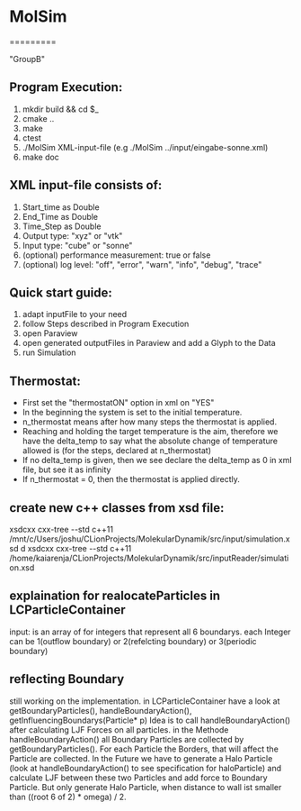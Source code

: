 # MolSim
=========

"GroupB"

## Program Execution:

1. mkdir build && cd $_
2. cmake ..
3. make
4. ctest
5. ./MolSim XML-input-file (e.g ./MolSim ../input/eingabe-sonne.xml)
6. make doc

## XML input-file consists of:

1. Start_time as Double
2. End_Time as Double
3. Time_Step as Double
4. Output type: "xyz" or "vtk"
5. Input type: "cube" or "sonne"
6. (optional) performance measurement: true or false
7. (optional) log level: "off", "error", "warn", "info", "debug", "trace"


## Quick start guide:
1. adapt inputFile to your need
2. follow Steps described in Program Execution
3. open Paraview
4. open generated outputFiles in Paraview and add a Glyph to the Data
5. run Simulation

## Thermostat:
- First set the "thermostatON" option in xml on "YES"
- In the beginning the system is set to the initial temperature.
- n_thermostat means after how many steps the thermostat is applied.
- Reaching and holding the target temperature is the aim, therefore we have the delta_temp to say what the absolute change of temperature allowed is (for the steps, declared at n_thermostat)
- If no delta_temp is given, then we see declare the delta_temp as 0 in xml file, but see it as infinity
- If n_thermostat = 0, then the thermostat is applied directly.


## create new c++ classes from xsd file:
xsdcxx cxx-tree --std c++11 /mnt/c/Users/joshu/CLionProjects/MolekularDynamik/src/input/simulation.xsd d
xsdcxx cxx-tree --std c++11 /home/kaiarenja/CLionProjects/MolekularDynamik/src/inputReader/simulation.xsd

## explaination for realocateParticles in LCParticleContainer
input: is an array of for integers that represent all 6 boundarys. each Integer can be 1(outflow boundary) or 2(refelcting boundary) or 3(periodic boundary)

## reflecting Boundary
still working on the implementation.
in LCParticleContainer have a look at getBoundaryParticles(), handleBoundaryAction(), getInfluencingBoundarys(Particle* p)
Idea is to call handleBoundaryAction() after calculating LJF Forces on all particles. in the Methode handleBoundaryAction() all Boundary Particles are collected by getBoundaryParticles(). For each Particle the Borders, that will affect the Particle are collected. In the Future we have to generate a Halo Particle (look at handleBoundaryAction() to see specification for haloParticle) and calculate LJF between these two Particles and add force to Boundary Particle. But only generate Halo Particle, when distance to wall ist smaller than ((root 6 of 2) * omega) / 2.


